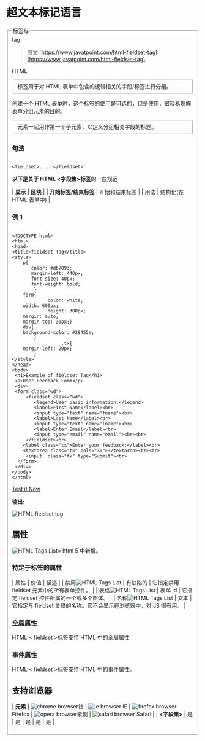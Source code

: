 # 超文本标记语言

<fieldset>tag

> 原文:[https://www.javatpoint.com/html-fieldset-tag](https://www.javatpoint.com/html-fieldset-tag)

HTML

<fieldset>标签用于对 HTML 表单中包含的逻辑相关的字段/标签进行分组。</fieldset>

创建一个 HTML 表单时，这个标签的使用是可选的，但是使用<filedset>，很容易理解表单分组元素的目的。</filedset>

<legend>标签与</legend>

<fieldset>元素一起用作第一个子元素，以定义分组相关字段的标题。</fieldset>

### 句法

```

<fieldset>.....</fieldset>

```

**以下是关于 HTML <字段集>标签**的一些规范

| **显示** | **区块** |
| **开始标签/结束标签** | 开始和结束标签 |
| 用法 | 结构化(在 HTML 表单中) |

### 例 1

```

<!DOCTYPE html>
<html>
<head>
<title>fieldset Tag</title>
<style>
	p{
	   color: #db7093;
	   margin-left: 440px;
	   font-size: 40px;
	   font-weight: bold;
		}
	form{
             color: white;
	width: 600px;
             height: 300px;
	margin: auto;
	margin-top: 30px;}
	div{
	background-color: #28455e;
		}
                  .tx{
	margin-left: 20px;
		}
</style>
</head>
<body>
 <h1>Example of fieldset Tag</h1>
 <p>User Feedback Form</p>
 <div>
 <form class="wd">
	 <fieldset class="wd">
		<legend>User basic information:</legend>
		<label>First Name</label><br>
		<input type="text" name="fname"><br>
		<label>Last Name</label><br>
		<input type="text" name="lname"><br>
		<label>Enter Email</label><br>
		<input type="email" name="email"><br><br>
     </fieldset><br>
	<label class="tx">Enter your feedback:</label><br>
	<textarea class="tx" cols="30"></textarea><br><br>
	 <input  class="tx" type="Submit"><br>
  </form>
 </div>
</body>
</html>

```

[Test it Now](https://www.javatpoint.com/oprweb/test.jsp?filename=htmlfieldsettag)

**输出:**

![HTML fieldset tag](../Images/936636e118e20a4bef39f4d5d94d08fe.png)

## 属性

![HTML Tags List](../Images/0eb4526ba8c721b914998df152a6f4aa.png)= html 5 中新增。

### 特定于标签的属性

| 属性 | 价值 | 描述 |
| 禁用![HTML Tags List](../Images/0eb4526ba8c721b914998df152a6f4aa.png) | 有缺陷的 | 它指定禁用 fieldset 元素中的所有表单控件。 |
| 表格![HTML Tags List](../Images/0eb4526ba8c721b914998df152a6f4aa.png) | 表单 id | 它指定 fieldset 控件所属的一个或多个窗体。 |
| 名称![HTML Tags List](../Images/0eb4526ba8c721b914998df152a6f4aa.png) | 文本 | 它指定与 fieldset 关联的名称。它不会显示在浏览器中，对 JS 很有用。 |

### 全局属性

HTML < fieldset >标签支持 HTML 中的全局属性

### 事件属性

HTML < fieldset >标签支持 HTML 中的事件属性。

## 支持浏览器

| **元素** | ![chrome browser](../Images/4fbdc93dc2016c5049ed108e7318df19.png)铬 | ![ie browser](../Images/83dd23df1fe8373fd5bf054b2c1dd88b.png) IE | ![firefox browser](../Images/4f001fff393888a8a807ed29b28145d1.png) Firefox | ![opera browser](../Images/6cad4a592cc69a052056a0577b4aac65.png)歌剧 | ![safari browser](../Images/a0f6a9711a92203c5dc5c127fe9c9fca.png) Safari |
| **<字段集>** | 是 | 是 | 是 | 是 | 是 |

</fieldset>
